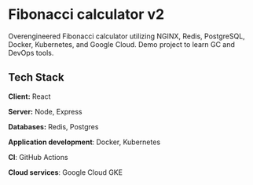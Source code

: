 
# Fibonacci calculator v2

Overengineered Fibonacci calculator utilizing NGINX, Redis, PostgreSQL, Docker, Kubernetes, and Google Cloud. Demo project to learn GC and DevOps tools.


## Tech Stack

**Client:** React

**Server:** Node, Express

**Databases:** Redis, Postgres

**Application development**: Docker, Kubernetes

**CI**: GitHub Actions

**Cloud services**: Google Cloud GKE
